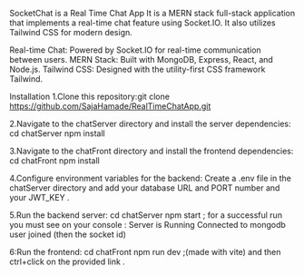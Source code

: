 SocketChat is a Real Time Chat App
It is a MERN stack full-stack application that implements a real-time chat feature using Socket.IO. It also utilizes Tailwind CSS for modern design.


Real-time Chat: Powered by Socket.IO for real-time communication between users.
MERN Stack: Built with MongoDB, Express, React, and Node.js.
Tailwind CSS: Designed with the utility-first CSS framework Tailwind.



Installation
1.Clone this repository:git clone https://github.com/SajaHamade/RealTimeChatApp.git

2.Navigate to the chatServer directory and install the server dependencies:
cd chatServer
npm install

3.Navigate to the chatFront directory and install the frontend dependencies:
cd chatFront
npm install


4.Configure environment variables for the backend:
Create a .env file in the chatServer directory and add your database URL and PORT number and your JWT_KEY .

5.Run the backend server:
cd chatServer
npm start ;
for a successful run you must see on your console  : 
Server is Running
Connected to mongodb
user joined (then the socket id)


6:Run the frontend:
cd chatFront
npm run dev ;(made with vite)
and then ctrl+click on the provided link .
